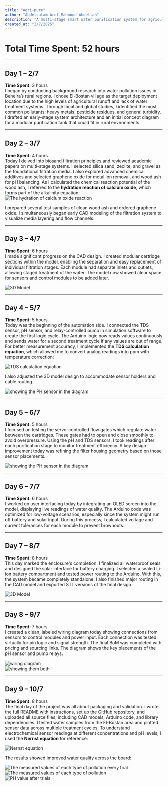 ```yaml
---
title: "Agri-pure"
author: "Abdelsalam Aref Mahmoud Abdellah"
description: "A multi-stage smart water purification system for agricultural runoff in rural Egypt using biosand, graphene oxide, and Arduino automation."
created_at: "2/7/2025"
---
```


# Total Time Spent: 52 hours

---

## Day 1 – 2/7  
**Time Spent:** 3 hours  
I began by conducting background research into water pollution issues in Beheira’s rural regions. I chose El-Bostan village as the target deployment location due to the high levels of agricultural runoff and lack of water treatment systems. Through local and global studies, I identified the most common pollutants: heavy metals, pesticide residues, and general turbidity. I drafted an early-stage system architecture and an initial concept diagram for a modular purification tank that could fit in rural environments.

---

## Day 2 – 3/7  
**Time Spent:** 4 hours  
Today I delved into biosand filtration principles and reviewed academic papers on multi-stage systems. I selected silica sand, zeolite, and gravel as the foundational filtration media. I also explored advanced chemical additives and selected graphene oxide for metal ion removal, and wood ash for pH balancing. As I calculated the chemical reaction potential of the wood ash, I referred to the **hydration reaction of calcium oxide**, which forms part of the alkalinity equation:
![The hydration of calcium oxide reaction](photos/image-5.png)

I prepared several test samples of clean wood ash and ordered graphene oxide. I simultaneously began early CAD modeling of the filtration system to visualize media layering and flow channels.

---

## Day 3 – 4/7  
**Time Spent:** 6 hours  
I made significant progress on the CAD design. I created modular cartridge sections within the model, enabling the separation and easy replacement of individual filtration stages. Each module had separate inlets and outlets, allowing staged treatment of the water. The model now showed clear space for sensors and control modules to be added later.

![3D Model](photos/im1.jpg)

---

## Day 4 – 5/7  
**Time Spent:** 5 hours  
Today was the beginning of the automation side. I connected the TDS sensor, pH sensor, and relay-controlled pump in simulation software to create the first logic cycle. The Arduino logic now reads values continuously and sends water for a second treatment cycle if any values are out of range. For better measurement accuracy, I implemented the **TDS calculation equation**, which allowed me to convert analog readings into ppm with temperature correction:

![TDS calculation equation](photos/image-4.png)

I also adjusted the 3D model design to accommodate sensor holders and cable routing.

![showing the PH sensor in the diagram](photos/2.jpg)

---

## Day 5 – 6/7  
**Time Spent:** 5 hours  
I focused on testing the servo-controlled flow gates which regulate water between the cartridges. These gates had to open and close smoothly to avoid overpressure. Using the pH and TDS sensors, I took readings after each purification stage to monitor treatment efficiency. A key design improvement today was refining the filter housing geometry based on those sensor placements.

![showing the PH sensor in the diagram](photos/3.jpg)

---

## Day 6 – 7/7  
**Time Spent:** 6 hours  
I worked on user interfacing today by integrating an OLED screen into the model, displaying live readings of water quality. The Arduino code was optimized for low-voltage scenarios, especially since the system might run off battery and solar input. During this process, I calculated voltage and current tolerances for each module to prevent brownouts.

---

## Day 7 – 8/7  
**Time Spent:** 8 hours  
This day marked the enclosure's completion. I finalized all waterproof seals and designed the solar interface for battery charging. I selected a sealed Li-ion battery compartment and tested power routing to the Arduino. With this, the system became completely standalone. I also finished major routing in the CAD model and exported STL versions of the final design.

![3D Model](photos/im2.jpg)

---

## Day 8 – 9/7  
**Time Spent:** 7 hours  
I created a clean, labeled wiring diagram today showing connections from sensors to control modules and power input. Each connection was tested virtually for pin logic and signal strength. The final BoM was completed with pricing and sourcing links. The diagram shows the key placements of the pH sensor and pump relays.

![wiring diagram](photos/1.jpg)  
![showing them both](photos/4.jpg)

---

## Day 9 – 10/7  
**Time Spent:** 8 hours  
The final day of the project was all about packaging and validation. I wrote the full README with instructions, set up the GitHub repository, and uploaded all source files, including CAD models, Arduino code, and library dependencies. I tested water samples from the El-Bostan area and plotted sensor data across multiple treatment cycles. To understand electrochemical sensor readings at different concentrations and pH levels, I used the **Nernst equation** for reference:

![Nernst equation](photos/image-3.png)

The results showed improved water quality across the board:

![The measured values of each type of pollution every trial](photos/image.png)  
![The measured values of each type of pollution](photos/image-1.png)  
![PH value after trials](photos/image-2.png)

